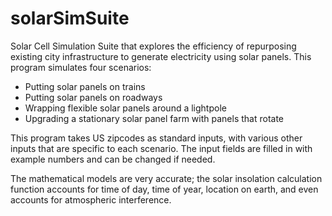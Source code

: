 # solarSimSuite
Solar Cell Simulation Suite that explores the efficiency of repurposing existing city infrastructure to generate electricity using solar panels.
This program simulates four scenarios:

* Putting solar panels on trains
* Putting solar panels on roadways
* Wrapping flexible solar panels around a lightpole
* Upgrading a stationary solar panel farm with panels that rotate

This program takes US zipcodes as standard inputs, with various other inputs that are specific to each scenario.
The input fields are filled in with example numbers and can be changed if needed.

The mathematical models are very accurate; the solar insolation calculation function accounts for time of day, time of year, location on earth, and even accounts for atmospheric interference.


